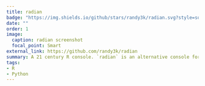 ```yaml
---
title: radian
badge: "https://img.shields.io/github/stars/randy3k/radian.svg?style=social&label=Star"
date: ""
order: 1
image:
  caption: radian screenshot
  focal_point: Smart
external_link: https://github.com/randy3k/radian
summary: A 21 century R console. `radian` is an alternative console for the R program with multiline editing and rich syntax highlight. It is written in Python, so to some extent, it could be considered as a `ipython` clone for R. 
tags:
- R
- Python
---
```

